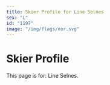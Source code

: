 ```yaml
---
title: Skier Profile for Line Selnes
sex: "L"
id: "1197"
image: "/img/flags/nor.svg" 
---
```


# Skier Profile

This page is for: Line Selnes.
    
